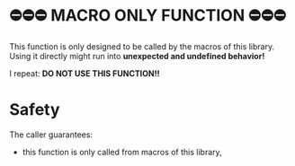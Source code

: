 # ⛔⛔⛔ **MACRO ONLY FUNCTION** ⛔⛔⛔

This function is only designed to be called by the macros of this library.
Using it directly might run into **unexpected and undefined behavior!**

I repeat: **DO NOT USE THIS FUNCTION!!**

# Safety
The caller guarantees:
- this function is only called from macros of this library,
